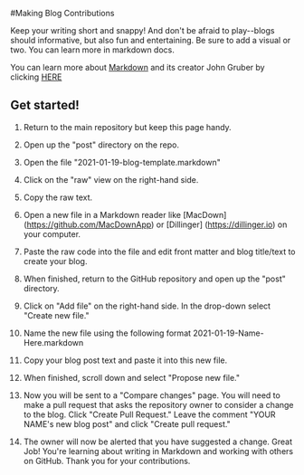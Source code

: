 #Making Blog Contributions

Keep your writing short and snappy! And don't be afraid to play--blogs should informative, but also fun and entertaining. Be sure to add a visual or two. You can learn more in markdown docs. 

You can learn more about [Markdown](https://github.com/jekyll/minima) and its creator John Gruber by clicking [HERE](https://daringfireball.net/projects/markdown/basics)

## Get started!

1. Return to the main repository but keep this page handy. 

2. Open up the "post" directory on the repo. 

3. Open the file "2021-01-19-blog-template.markdown"

4. Click on the "raw" view on the right-hand side.

5. Copy the raw text. 

6. Open a new file in a Markdown reader like [MacDown] (https://github.com/MacDownApp) or [Dillinger] (https://dillinger.io) on your computer. 

7. Paste the raw code into the file and edit front matter and blog title/text to create your blog. 

8. When finished, return to the GitHub repository and open up the "post" directory.

9. Click on "Add file" on the right-hand side. In the drop-down select "Create new file."

10. Name the new file using the following format 2021-01-19-Name-Here.markdown

11. Copy your blog post text and paste it into this new file. 

12. When finished, scroll down and select "Propose new file." 

13. Now you will be sent to a "Compare changes" page. You will need to make a pull request that asks the repository owner to consider a change to the blog. Click "Create Pull Request." Leave the comment "YOUR NAME's new blog post" and click "Create pull request." 

14. The owner will now be alerted that you have suggested a change. Great Job! You're learning about writing in Markdown and working with others on GitHub. Thank you for your contributions. 

 
  


